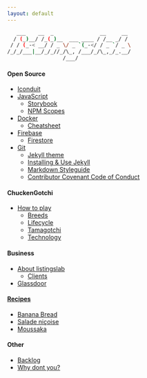 ```yaml
---
layout: default
---
```


```bash
   ___    __  _               __     __
  / (_)__/ /_(_)__  ___ ____ / /__ _/ /
 / / (_-< __/ / _ \/ _ `(_-</ / _ `/ _ \
/_/_/___|__/_/_//_/\_, /___/_/\_,_/_.__/
                  /___/

```

#### Open Source

- [Iconduit](docs/iconduit)
- [JavaScript](docs/tech/javascript/javascript)
  - [Storybook](docs/tech/storybook/storybook)
  - [NPM Scopes](docs/tech/javascript/npm-scopes)
- [Docker](docs/tech/docker/docker)
  - [Cheatsheet](docs/tech/docker/cheatsheet)
- [Firebase](docs/tech/firebase/firebase)
  - [Firestore](docs/tech/firebase/firestore)
- [Git](docs/tech/git/git)
  - [Jekyll theme](docs/tech/git/jekyll)
  - [Installing & Use Jekyll](docs/tech/git/jekyll/jekyll-how-to)
  - [Markdown Styleguide](docs/tech/git/jekyll/styleguide)
  - [Contributor Covenant Code of Conduct](docs/tech/git/code-of-conduct)

#### ChuckenGotchi

- [How to play](docs/chuckengotchi/gameplay)
  - [Breeds](docs/chuckengotchi/breeds)
  - [Lifecycle](docs/chuckengotchi/lifecycle)
  - [Tamagotchi](docs/chuckengotchi/tamagotchi)
  - [Technology](docs/chuckengotchi/tech)

#### Business

- [About listingslab](docs/business/about-listingslab)
  - [Clients](docs/business/clients/clients)
- [Glassdoor](docs/business/glassdoor/glassdoor)

#### [Recipes](docs/food)

- [Banana Bread](docs/food/banana-bread)
- [Salade niçoise](docs/food/salade-nicoise)
- [Moussaka](docs/food/moussaka)

#### Other

- [Backlog](docs/other/backlog)
- [Why dont you?](docs/other/why-dont-you)
